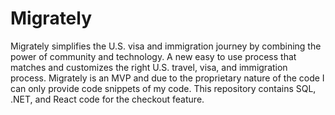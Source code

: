 # Migrately
Migrately simplifies the U.S. visa and immigration journey by combining the power of community and technology. A new easy to use process that matches and customizes the right U.S. travel, visa, and immigration process. Migrately is an MVP and due to the proprietary nature of the code I can only provide code snippets of my code. This repository contains SQL, .NET, and React code for the checkout feature.
